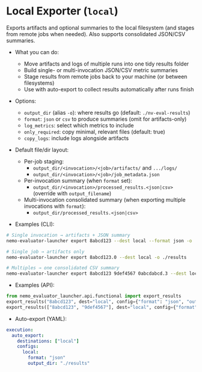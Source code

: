 # Local Exporter (`local`)

Exports artifacts and optional summaries to the local filesystem (and stages from remote jobs when needed). Also supports consolidated JSON/CSV summaries.

- What you can do:
  - Move artifacts and logs of multiple runs into one tidy results folder
  - Build single- or multi-invocation JSON/CSV metric summaries
  - Stage results from remote jobs back to your machine (or between filesystems)
  - Use with auto-export to collect results automatically after runs finish

- Options:
  - `output_dir` (alias `-o`): where results go (default: `./nv-eval-results`)
  - `format`: `json` or `csv` to produce summaries (omit for artifacts-only)
  - `log_metrics`: select which metrics to include
  - `only_required`: copy minimal, relevant files (default: true)
  - `copy_logs`: include logs alongside artifacts

- Default file/dir layout:
  - Per-job staging:
    - `output_dir/<invocation>/<job>/artifacts/` and `.../logs/`
    - `output_dir/<invocation>/<job>/job_metadata.json`
  - Per-invocation summary (when `format` set):
    - `output_dir/<invocation>/processed_results.<json|csv>` (override with `output_filename`)
  - Multi-invocation consolidated summary (when exporting multiple invocations with `format`):
    - `output_dir/processed_results.<json|csv>`

- Examples (CLI):
```bash
# Single invocation → artifacts + JSON summary
nemo-evaluator-launcher export 8abcd123 --dest local --format json -o ./results

# Single job → artifacts only
nemo-evaluator-launcher export 8abcd123.0 --dest local -o ./results

# Multiples → one consolidated CSV summary
nemo-evaluator-launcher export 8abcd123 9def4567 0abcdabcd.3 --dest local --format csv -o ./results
```

- Examples (API):
```python
from nemo_evaluator_launcher.api.functional import export_results
export_results("8abcd123", dest="local", config={"format": "json", "output_dir": "./results"})
export_results(["8abcd123", "9def4567"], dest="local", config={"format": "csv", "output_dir": "./results"})
```

- Auto-export (YAML):
```yaml
execution:
  auto_export:
    destinations: ["local"]
    configs:
      local:
        format: "json"
        output_dir: "./results"
```